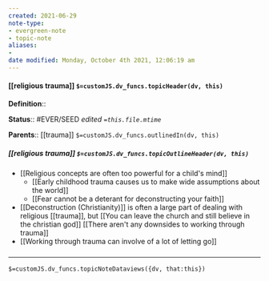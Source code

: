 ```yaml
---
created: 2021-06-29
note-type:
- evergreen-note
- topic-note
aliases:
-
date modified: Monday, October 4th 2021, 12:06:19 am
---
```


#### [[religious trauma]] `$=customJS.dv_funcs.topicHeader(dv, this)`

**Definition**::

**Status**:: #EVER/SEED
*edited `=this.file.mtime`*

**Parents**:: [[trauma]] 
`$=customJS.dv_funcs.outlinedIn(dv, this)`

##### [[religious trauma]] `$=customJS.dv_funcs.topicOutlineHeader(dv, this)`

- [[Religious concepts are often too powerful for a child's mind]]
	- [[Early childhood trauma causes us to make wide assumptions about the world]]
	- [[Fear cannot be a deterant for deconstructing your faith]]
- [[Deconstruction (Christianity)]] is often a large part of dealing with religious [[trauma]], but [[You can leave the church and still believe in the christian god]] [[There aren't any downsides to working through trauma]]
- [[Working through trauma can involve of a lot of letting go]]

### <hr class="dataviews"/>

`$=customJS.dv_funcs.topicNoteDataviews({dv, that:this})`

